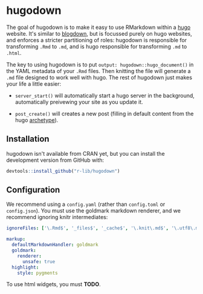 
# hugodown

<!-- badges: start -->
<!-- badges: end -->

The goal of hugodown is to make it easy to use RMarkdown within a [hugo](http://gohugo.io/) website. It's similar to [blogdown](https://bookdown.org/yihui/blogdown/), but is focussed purely on hugo websites, and enforces a stricter partitioning of roles: hugodown is responsible for transforming `.Rmd` to `.md`, and is hugo responsible for transforming `.md` to `.html`.

The key to using hugodown is to put `output: hugodown::hugo_document()` in the YAML metadata of your `.Rmd` files. Then knitting the file will generate a `.md` file designed to work well with hugo. The rest of hugodown just makes your life a little easier:

* `server_start()` will automatically start a hugo server in the background,
  automatically preivewing your site as you update it.

* `post_create()` will creates a new post (filling in default content from
  the hugo [archetype](https://gohugo.io/content-management/archetypes/)).

## Installation

hugodown isn't available from CRAN yet, but you can install the development version from GitHub with:

``` r
devtools::install_github("r-lib/hugodown")
```

## Configuration

We recommend using a `config.yaml` (rather than `config.toml` or `config.json`). You must use the goldmark markdown renderer, and we recommend ignoring knitr intermediates:

```yaml
ignoreFiles: ['\.Rmd$', '_files$', '_cache$', '\.knit\.md$', '\.utf8\.md$']

markup:
  defaultMarkdownHandler: goldmark
  goldmark:
    renderer:
      unsafe: true
  highlight:
    style: pygments
```

To use html widgets, you must **TODO**.
